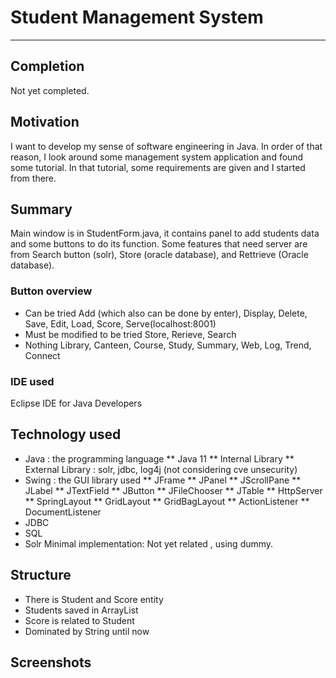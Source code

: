 # Student Management System
---
## Completion
Not yet completed.
## Motivation
I want to develop my sense of software engineering in Java. In order of that reason, I look around some management system application and found some tutorial. In that tutorial, some requirements are given and I started from there.
## Summary
Main window is in StudentForm.java, it contains panel to add students data and some buttons to do its function. Some features that need server are from Search button (solr), Store (oracle database), and Rettrieve (Oracle database).
### Button overview
* Can be tried
Add (which also can be done by enter), Display, Delete, Save, Edit, Load, Score, Serve(localhost:8001)
* Must be modified to be tried
Store, Rerieve, Search
* Nothing
Library, Canteen, Course, Study, Summary, Web, Log, Trend, Connect
### IDE used
Eclipse IDE for Java Developers
## Technology used
* Java : the programming language
** Java 11
** Internal Library
** External Library : solr, jdbc, log4j (not considering cve unsecurity)
* Swing : the GUI library used
** JFrame
** JPanel
** JScrollPane
** JLabel
** JTextField
** JButton
** JFileChooser
** JTable
** HttpServer
** SpringLayout
** GridLayout
** GridBagLayout
** ActionListener
** DocumentListener
* JDBC
* SQL
* Solr
Minimal implementation: Not yet related , using dummy.
## Structure
* There is Student and Score entity
* Students saved in ArrayList
* Score is related to Student
* Dominated by String until now
## Screenshots
